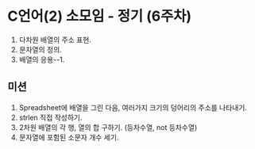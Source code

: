 # C언어(2) 소모임 - 정기 (6주차)
1. 다차원 배열의 주소 표현.
2. 문자열의 정의.
3. 배열의 응용--1.

## 미션
1. Spreadsheet에 배열을 그린 다음, 여러가지 크기의 덩어리의 주소를 나타내기.
2. strlen 직접 작성하기.
3. 2차원 배열의 각 행, 열의 합 구하기. (등차수열, not 등차수열)
4. 문자열에 포함된 소문자 개수 세기.
